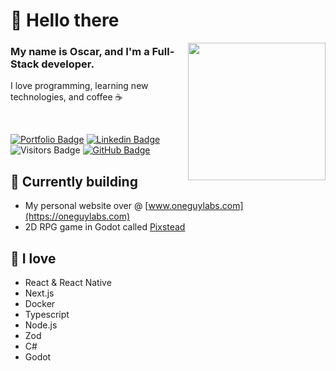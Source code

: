 <h1> 👋 Hello there </h1>

<img src="https://i.imgur.com/OOpRj.gif" align="right" width="220" />

### My name is Oscar, and I'm a Full-Stack developer.

I love programming, learning new technologies, and coffee ☕️

<br>

[![Portfolio Badge](https://img.shields.io/badge/-Portfolio-ea3d61?style=for-the-badge&logo=Svelte&logoColor=black&link=https://oneguylabs.com/)](https://oneguylabs.com/)
[![Linkedin Badge](https://img.shields.io/badge/-LinkedIn-ea3d61?style=for-the-badge&logo=Linkedin&logoColor=black&link=https://www.linkedin.com/in/oscdot/)](https://www.linkedin.com/in/oscdot/)
![Visitors Badge](https://komarev.com/ghpvc/?username=oscdot&label=Visitors&style=for-the-badge&color=ea3d61)
[![GitHub Badge](https://img.shields.io/github/followers/oscdot?label=follow&style=for-the-badge&color=ea3d61)](https://github.com/oscarklm)

## 🚧 Currently building
- My personal website over @ [www.oneguylabs.com](https://oneguylabs.com)
- 2D RPG game in Godot called [Pixstead](https://github.com/oscarklm/pixstead)

## 💙 I love 

- React & React Native
- Next.js
- Docker
- Typescript
- Node.js
- Zod
- C#
- Godot
